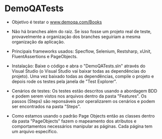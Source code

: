 # DemoQATests


- Objetivo é testar o www.demoqa.com/Books

- Não há branches além do raiz. Se isso fosse um projeto real de teste, provavelmente a organização dos branches seguiriam a mesma organização da aplicação.

- Principais frameworks usados: Specflow, Selenium, Restsharp, xUnit, FluentAssertions e PageObjects.

- Instalação: Baixe o código e abra o "DemoQATests.sln" através do Visual Studio (o Visual Studio vai baixar todas as dependências do projeto). Uma vez baixado todas as dependências, compile o projeto e depois rode os testes pela janela de "Test Explorer".

- Cenários de testes: Os testes estão descritos usando a abordagem BDD e podem serem vistos nos arquivos dentro da pasta "Features". Os passos (Steps) são reponsáveis por operalizarem os cenários e podem ser encontrados na pasta "Steps".

- Como estamos usando o padrão Page Objects então as classes dentro da pasta "PageObjects" fazem o mapeamento dos atributos e comportamentos necessários manipular as páginas. Cada página tem um arquivo específico.
